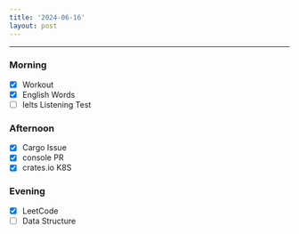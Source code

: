 ```yaml
---
title: '2024-06-16'
layout: post
---
```


---

### Morning

- [x] Workout
- [x] English Words
- [ ] Ielts Listening Test

### Afternoon

- [x] Cargo Issue
- [x] console PR
- [x] crates.io K8S

### Evening

- [x] LeetCode
- [ ] Data Structure

